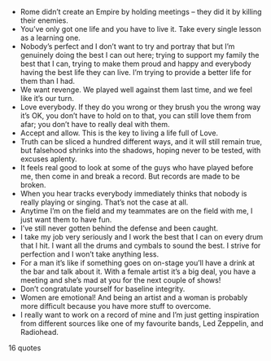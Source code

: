  - Rome didn’t create an Empire by holding meetings – they did it by killing their enemies.
 - You’ve only got one life and you have to live it. Take every single lesson as a learning one.
 - Nobody’s perfect and I don’t want to try and portray that but I’m genuinely doing the best I can out here; trying to support my family the best that I can, trying to make them proud and happy and everybody having the best life they can live. I’m trying to provide a better life for them than I had.
 - We want revenge. We played well against them last time, and we feel like it’s our turn.
 - Love everybody. If they do you wrong or they brush you the wrong way it’s OK, you don’t have to hold on to that, you can still love them from afar; you don’t have to really deal with them.
 - Accept and allow. This is the key to living a life full of Love.
 - Truth can be sliced a hundred different ways, and it will still remain true, but falsehood shrinks into the shadows, hoping never to be tested, with excuses aplenty.
 - It feels real good to look at some of the guys who have played before me, then come in and break a record. But records are made to be broken.
 - When you hear tracks everybody immediately thinks that nobody is really playing or singing. That’s not the case at all.
 - Anytime I’m on the field and my teammates are on the field with me, I just want them to have fun.
 - I’ve still never gotten behind the defense and been caught.
 - I take my job very seriously and I work the best that I can on every drum that I hit. I want all the drums and cymbals to sound the best. I strive for perfection and I won’t take anything less.
 - For a man it’s like if something goes on on-stage you’ll have a drink at the bar and talk about it. With a female artist it’s a big deal, you have a meeting and she’s mad at you for the next couple of shows!
 - Don’t congratulate yourself for baseline integrity.
 - Women are emotional! And being an artist and a woman is probably more difficult because you have more stuff to overcome.
 - I really want to work on a record of mine and I’m just getting inspiration from different sources like one of my favourite bands, Led Zeppelin, and Radiohead.

16 quotes
